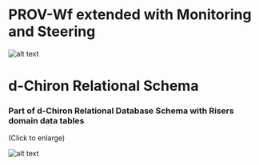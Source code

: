 # PROV-Wf extended with Monitoring and Steering

![alt text](https://raw.githubusercontent.com/renanfrancisco/d-chiron/master/datamodels-and-queries/data-models/PROV-Wf-extended.png "PROV-Wf extended")

# d-Chiron Relational Schema

### Part of d-Chiron Relational Database Schema with Risers domain data tables
(Click to enlarge)

![alt text](https://raw.githubusercontent.com/renanfrancisco/d-chiron/master/datamodels-and-queries/data-models/relational-database-schema-dChiron-RFA.png "dChiron Schema")

